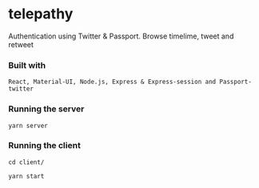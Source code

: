 # telepathy

Authentication using Twitter & Passport. Browse timelime, tweet and retweet

### Built with
```
React, Material-UI, Node.js, Express & Express-session and Passport-twitter
```

### Running the server
```
yarn server
```

### Running the client
```
cd client/
```
```
yarn start
```

